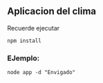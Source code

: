 ## Aplicacion del clima

Recuerde ejecutar 
```
npm install
```
### EJemplo:
```
node app -d "Envigado"
```